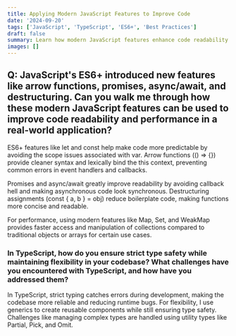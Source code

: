 ```yaml
---
title: Applying Modern JavaScript Features to Improve Code 
date: '2024-09-20' 
tags: ['JavaScript', 'TypeScript', 'ES6+', 'Best Practices'] 
draft: false 
summary: Learn how modern JavaScript features enhance code readability and performance in real-world applications. 
images: []
---
```


## Q: JavaScript's ES6+ introduced new features like arrow functions, promises, async/await, and destructuring. Can you walk me through how these modern JavaScript features can be used to improve code readability and performance in a real-world application?

ES6+ features like let and const help make code more predictable by avoiding the scope issues associated with var. Arrow functions (() => {}) provide cleaner syntax and lexically bind the this context, preventing common errors in event handlers and callbacks.

Promises and async/await greatly improve readability by avoiding callback hell and making asynchronous code look synchronous. Destructuring assignments (const { a, b } = obj) reduce boilerplate code, making functions more concise and readable.

For performance, using modern features like Map, Set, and WeakMap provides faster access and manipulation of collections compared to traditional objects or arrays for certain use cases.

### In TypeScript, how do you ensure strict type safety while maintaining flexibility in your codebase? What challenges have you encountered with TypeScript, and how have you addressed them?

In TypeScript, strict typing catches errors during development, making the codebase more reliable and reducing runtime bugs. For flexibility, I use generics to create reusable components while still ensuring type safety. Challenges like managing complex types are handled using utility types like Partial, Pick, and Omit.
